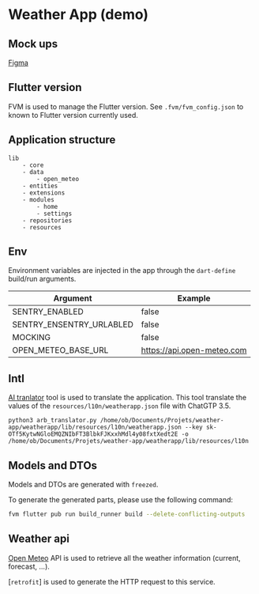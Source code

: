 # Weather App (demo)


## Mock ups
[Figma](https://www.figma.com/file/i0HMApHyNmWIXojlQDak8v/Weather-App?type=design&node-id=0%3A1&t=f7LaZbs3eOWs5gTS-1)

## Flutter version

FVM is used to manage the Flutter version. See `.fvm/fvm_config.json` to known to Flutter version currently used.

## Application structure
```
lib
    - core
    - data
        - open_meteo
    - entities
    - extensions
    - modules
        - home
        - settings
    - repositories
    - resources
```

## Env
Environment variables are injected in the app through the `dart-define` build/run arguments.

| Argument | Example |
|---|---|
| SENTRY_ENABLED | false |
| SENTRY_ENSENTRY_URLABLED | false |
| MOCKING | false |
| OPEN_METEO_BASE_URL | https://api.open-meteo.com |


## Intl

[AI tranlator](TODO) tool is used to translate the application. This tool translate the values of the `resources/l10n/weatherapp.json` file with ChatGTP 3.5. 

```
python3 arb_translator.py /home/ob/Documents/Projets/weather-app/weatherapp/lib/resources/l10n/weatherapp.json --key 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 -o /home/ob/Documents/Projets/weather-app/weatherapp/lib/resources/l10n
```

## Models and DTOs
Models and DTOs are generated with `freezed`.

To generate the generated parts, please use the following command:

```bash
fvm flutter pub run build_runner build --delete-conflicting-outputs
```

## Weather api
[Open Meteo](https://open-meteo.com/) API is used to retrieve all the weather information (current, forecast, ...).

[`retrofit`] is used to generate the HTTP request to this service.